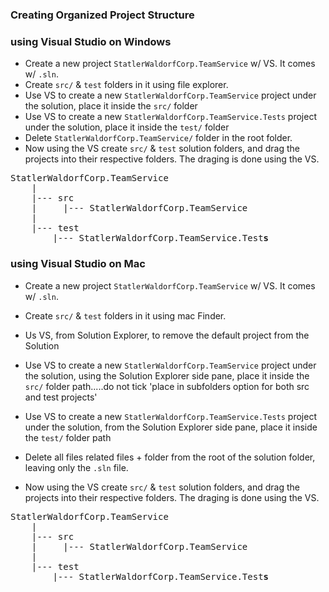 ### Creating Organized Project Structure

### using Visual Studio on Windows
- Create a new project `StatlerWaldorfCorp.TeamService` w/ VS. It comes w/ `.sln`.
- Create `src/` & `test` folders in it using file explorer.
- Use VS to create a new `StatlerWaldorfCorp.TeamService` project under the solution, place it inside the `src/` folder
- Use VS to create a new `StatlerWaldorfCorp.TeamService.Tests` project under the solution, place it inside the `test/` folder
- Delete `StatlerWaldorfCorp.TeamService/` folder in the root folder.
- Now using the VS create `src/` & `test` solution folders, and drag the projects into their respective folders. The draging is done using the VS.
<pre>
StatlerWaldorfCorp.TeamService
    |
    |--- src
    |     |--- StatlerWaldorfCorp.TeamService
    |
    |--- test
        |--- StatlerWaldorfCorp.TeamService.Test<b>s</b>
</pre>


### using Visual Studio on Mac
- Create a new project `StatlerWaldorfCorp.TeamService` w/ VS. It comes w/ `.sln`.
- Create `src/` & `test` folders in it using mac Finder.
- Us VS, from Solution Explorer, to remove the default project from the Solution
- Use VS to create a new `StatlerWaldorfCorp.TeamService` project under the solution, using the Solution Explorer side pane, place it inside the `src/` folder path.....do not tick 'place in subfolders option for both src and test projects'
- Use VS to create a new `StatlerWaldorfCorp.TeamService.Tests` project under the solution, from the Solution Explorer side pane, place it inside the `test/` folder path
- Delete all files related files + folder from the root of the solution folder, leaving only the `.sln` file.

- Now using the VS create `src/` & `test` solution folders, and drag the projects into their respective folders. The draging is done using the VS.
<pre>
StatlerWaldorfCorp.TeamService
    |
    |--- src
    |     |--- StatlerWaldorfCorp.TeamService
    |
    |--- test
        |--- StatlerWaldorfCorp.TeamService.Test<b>s</b>
</pre>